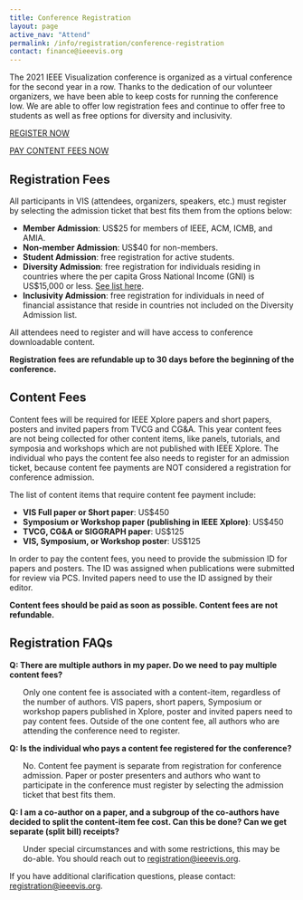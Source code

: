 ```yaml
---
title: Conference Registration
layout: page
active_nav: "Attend"
permalink: /info/registration/conference-registration
contact: finance@ieeevis.org
---
```


The 2021 IEEE Visualization conference is organized as a virtual conference for the second year in a row. Thanks to the dedication of our volunteer organizers, we have been able to keep costs for running the conference low. We are able to offer low registration fees and continue to offer free to students as well as free options for diversity and inclusivity.

<a class="button" href="https://www.eventbrite.com/e/159364715153/">REGISTER NOW</a>

<a class="button" href="https://cvent.me/K0rglW">PAY CONTENT FEES NOW</a>


## Registration Fees 

All participants in VIS (attendees, organizers, speakers, etc.) must register by selecting the admission ticket that best fits them from the options below:

<ul>
  <li> <b>Member Admission</b>: US$25 for members of IEEE, ACM, ICMB, and AMIA.</li>
  <li> <b>Non-member Admission</b>: US$40 for non-members.</li>
  <li> <b>Student Admission</b>: free registration for active students.</li>
  <li> <b>Diversity Admission</b>: free registration for individuals residing in countries where the per capita Gross National Income (GNI) is US$15,000 or less. <a href="https://www.ieee.org/membership/join/emember-countries.html">See list here</a>.</li>
  <li> <b>Inclusivity Admission</b>: free registration for individuals in need of financial assistance that reside in countries not included on the Diversity Admission list.</li>
</ul>

All attendees need to register and will have access to conference downloadable content.

**Registration fees are refundable up to 30 days before the beginning of the conference.**




## Content Fees

Content fees will be required for IEEE Xplore papers and short papers, posters and invited papers from TVCG and CG&A. This year content fees are not being collected for other content items, like panels, tutorials, and symposia and workshops which are not published with IEEE Xplore. The individual who pays the content fee also needs to register for an admission ticket, because content fee payments are NOT considered a registration for conference admission.

The list of content items that require content fee payment include:
<ul>
  <li> <b>VIS Full paper or Short paper</b>: US$450</li>
  <li> <b>Symposium or Workshop paper (publishing in IEEE Xplore)</b>: US$450</li>
  <li> <b>TVCG, CG&A or SIGGRAPH paper</b>: US$125</li>
  <li> <b>VIS, Symposium, or Workshop poster</b>: US$125</li>
</ul>

In order to pay the content fees, you need to provide the submission ID for papers and posters. The ID was assigned when publications were submitted for review via PCS.  Invited papers need to use the ID assigned by their editor.

**Content fees should be paid as soon as possible. Content fees are not refundable.**


## Registration FAQs

**Q: There are multiple authors in my paper. Do we need to pay multiple content fees?**
<ul>
Only one content fee is associated with a content-item, regardless of the number of authors. VIS papers, short papers, Symposium or workshop papers published in Xplore, poster and invited papers need to pay content fees. Outside of the one content fee, all authors who are attending the conference need to register.
</ul>

**Q: Is the individual who pays a content fee registered for the conference?**
<ul>
No. Content fee payment is separate from registration for conference admission. Paper or poster presenters and authors who want to participate in the conference must register by selecting the admission ticket that best fits them.
</ul>

**Q: I am a co-author on a paper, and a subgroup of the co-authors have decided to split the content-item fee cost. Can this be done? Can we get separate (split bill) receipts?**
<ul>
Under special circumstances and with some restrictions, this may be do-able. You should reach out to <a href="mailto:registration@ieeevis.org">registration@ieeevis.org</a>.
</ul>

If you have additional clarification questions, please contact: [registration@ieeevis.org](mailto:registration@ieeevis.org).


